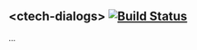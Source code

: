 ## &lt;ctech-dialogs&gt; [![Build Status](https://travis-ci.org/cacerrillos/ctech-dialogs.svg?branch=master)](https://travis-ci.org/cacerrillos/ctech-dialogs)

...
